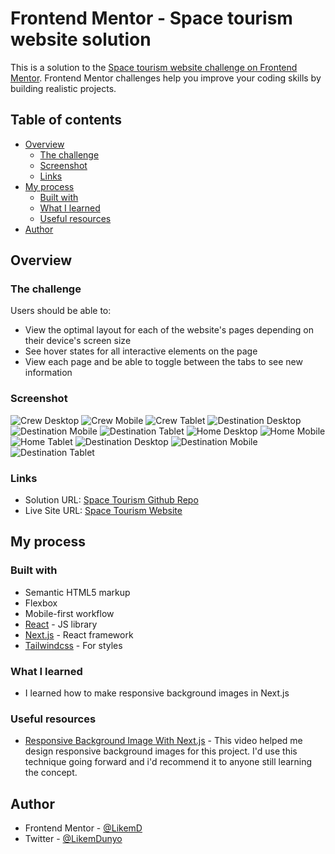 # Frontend Mentor - Space tourism website solution

This is a solution to the [Space tourism website challenge on Frontend Mentor](https://www.frontendmentor.io/challenges/space-tourism-multipage-website-gRWj1URZ3). Frontend Mentor challenges help you improve your coding skills by building realistic projects. 

## Table of contents

- [Overview](#overview)
  - [The challenge](#the-challenge)
  - [Screenshot](#screenshot)
  - [Links](#links)
- [My process](#my-process)
  - [Built with](#built-with)
  - [What I learned](#what-i-learned)
  - [Useful resources](#useful-resources)
- [Author](#author)

## Overview

### The challenge

Users should be able to:

- View the optimal layout for each of the website's pages depending on their device's screen size
- See hover states for all interactive elements on the page
- View each page and be able to toggle between the tabs to see new information

### Screenshot

![Crew Desktop](./screenshots/crew-desktop.png)
![Crew Mobile](./screenshots/crew-mobile.png)
![Crew Tablet](./screenshots/crew-tablet.png)
![Destination Desktop](./screenshots/destination-desktop.png)
![Destination Mobile](./screenshots/destination-mobile.png)
![Destination Tablet](./screenshots/destination-tablet.png)
![Home Desktop](./screenshots/home-desktop.png)
![Home Mobile](./screenshots/home-mobile.png)
![Home Tablet](./screenshots/home-tablet.png)
![Destination Desktop](./screenshots/technology-desktop.png)
![Destination Mobile](./screenshots/technology-mobile.png)
![Destination Tablet](./screenshots/technology-tablet.png)

### Links

- Solution URL: [Space Tourism Github Repo](https://github.com/LikemD/fe-mentor/tree/main/space-tourism-website/)
- Live Site URL: [Space Tourism Website](https://space-tourism-likemd.vercel.app/)

## My process

### Built with

- Semantic HTML5 markup
- Flexbox
- Mobile-first workflow
- [React](https://reactjs.org/) - JS library
- [Next.js](https://nextjs.org/) - React framework
- [Tailwindcss](https://tailwindcss.com/) - For styles


### What I learned

- I learned how to make responsive background images in Next.js

### Useful resources

- [Responsive Background Image With Next.js](https://www.youtube.com/watch?v=IVfqp_EIuwc) - This video helped me design responsive background images for this project. I'd use this technique going forward and i'd recommend it to anyone still learning the concept.

## Author

- Frontend Mentor - [@LikemD](https://www.frontendmentor.io/profile/LikemD)
- Twitter - [@LikemDunyo](https://www.twitter.com/LikemDunyo)

